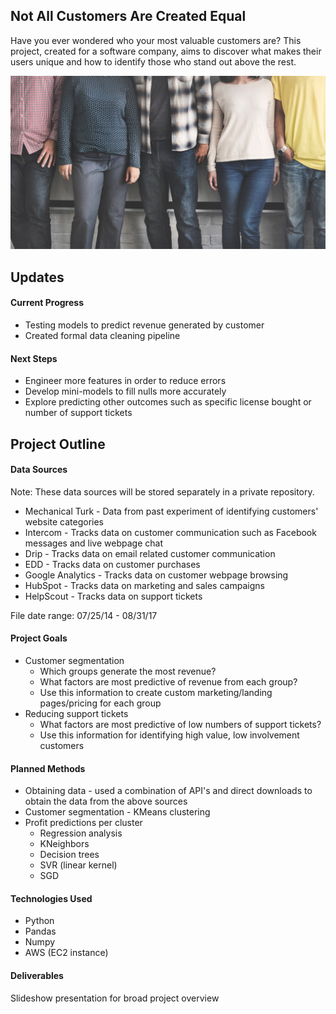 ## Not All Customers Are Created Equal

Have you ever wondered who your most valuable customers are? This project, created for a software company, aims to discover what makes their users unique and how to identify those who stand out above the rest.

<img src="images/people.jpg" width="600">

## Updates

#### Current Progress

* Testing models to predict revenue generated by customer
* Created formal data cleaning pipeline

#### Next Steps

* Engineer more features in order to reduce errors
* Develop mini-models to fill nulls more accurately
* Explore predicting other outcomes such as specific license bought or number of support tickets

## Project Outline

#### Data Sources

Note: These data sources will be stored separately in a private repository.

* Mechanical Turk - Data from past experiment of identifying customers' website categories
* Intercom - Tracks data on customer communication such as Facebook messages and live webpage chat
* Drip - Tracks data on email related customer communication
* EDD - Tracks data on customer purchases
* Google Analytics - Tracks data on customer webpage browsing
* HubSpot - Tracks data on marketing and sales campaigns
* HelpScout - Tracks data on support tickets

File date range: 07/25/14 - 08/31/17

#### Project Goals

* Customer segmentation
  * Which groups generate the most revenue?
  * What factors are most predictive of revenue from each group?
  * Use this information to create custom marketing/landing pages/pricing for each group
* Reducing support tickets
  * What factors are most predictive of low numbers of support tickets?
  * Use this information for identifying high value, low involvement customers

#### Planned Methods

  * Obtaining data - used a combination of API's and direct downloads to obtain the data from the above sources
  * Customer segmentation - KMeans clustering
  * Profit predictions per cluster
    * Regression analysis
    * KNeighbors
    * Decision trees
    * SVR (linear kernel)
    * SGD

#### Technologies Used

* Python
* Pandas
* Numpy
* AWS (EC2 instance)

#### Deliverables

Slideshow presentation for broad project overview
